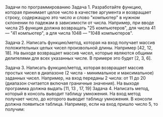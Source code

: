 Задачи по программированию
Задача 1. Разработайте функцию, которая принимает целое число в качестве аргумента и возвращает строку, содержащую это число и слово "компьютер" в нужном склонении по падежам в зависимости от числа. Например, при вводе числа 25 функция должна возвращать "25 компьютеров", для числа 41 — "41 компьютер", а для числа 1048 — "1048 компьютеров".

Задача 2. Написать функцию/метод, которая на вход получает массив положительных целых чисел произвольной длины.
Например [42, 12, 18]. На выходе возвращает массив чисел, которые являются общими делителями для всех указанных числе. В примере это будет [2, 3, 6].

Задача 3. Написать функцию/метод, которая возвращает массив простых чисел в диапазоне (2 числа - минимальное и максимальное) заданных чисел.
Например, на вход переданы 2 числа: от 11 до 20  (диапазон считается включая граничные значения).
На выходе программа должна выдать [11, 13 , 17, 19]
Задача 4. Написать метод, который в консоль выводит таблицу умножения. На вход метод получает число, до которого выводит таблицу умножения. В консоли должна появиться таблица. Например, если на вход пришло число 5, то получим:
